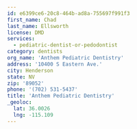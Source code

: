 ```yaml
---
id: e6399ce6-20c8-464b-ad8a-755697f991f3
first_name: Chad
last_name: Ellsworth
license: DMD
services:
  - pediatric-dentist-or-pedodontist
category: dentists
org_name: 'Anthem Pediatric Dentistry'
address: '10400 S Eastern Ave.'
city: Henderson
state: NV
zip: '89052'
phone: '(702) 531-5437'
title: 'Anthem Pediatric Dentistry'
_geoloc:
  lat: 36.0026
  lng: -115.109
---
```

